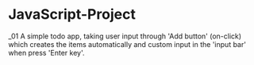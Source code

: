 # JavaScript-Project
  
  _01 A simple todo app, taking user input through 'Add button' (on-click) which creates the items automatically and custom input in the 'input bar' when press 'Enter key'.  
